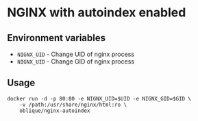 # NGINX with autoindex enabled

## Environment variables

* `NIGNX_UID` - Change UID of nginx process
* `NIGNX_UID` - Change GID of nginx process

## Usage

```
docker run -d -p 80:80 -e NIGNX_UID=$UID -e NIGNX_GID=$GID \
    -v /path:/usr/share/nginx/html:ro \
    oblique/nginx-autoindex
```
